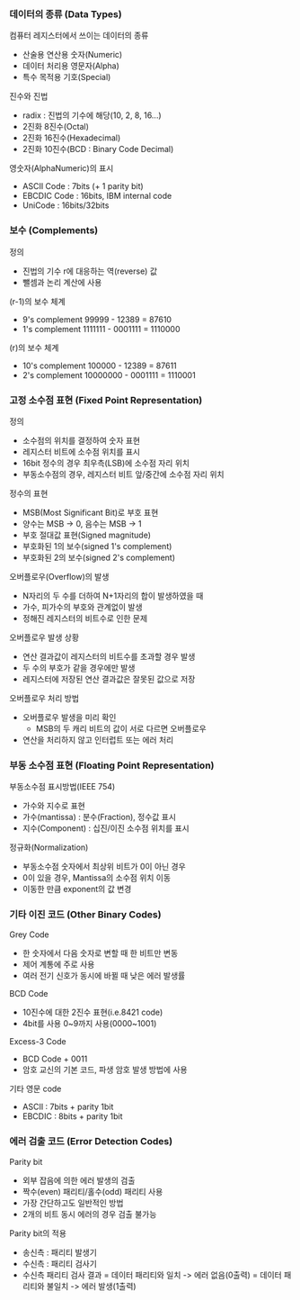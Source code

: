 ### 데이터의 종류 (Data Types)

컴퓨터 레지스터에서 쓰이는 데이터의 종류
- 산술용 연산용 숫자(Numeric)
- 데이터 처리용 영문자(Alpha)
- 특수 목적용 기호(Special)

진수와 진법
- radix : 진법의 기수에 해당(10, 2, 8, 16...)
- 2진화 8진수(Octal)
- 2진화 16진수(Hexadecimal)
- 2진화 10진수(BCD : Binary Code Decimal)

영숫자(AlphaNumeric)의 표시
- ASCII Code : 7bits (+ 1 parity bit)
- EBCDIC Code : 16bits, IBM internal code
- UniCode : 16bits/32bits

### 보수 (Complements)

정의
- 진법의 기수 r에 대응하는 역(reverse) 값
- 뺄셈과 논리 계산에 사용

(r-1)의 보수 체계
- 9's complement 99999 - 12389 = 87610
- 1's complement 1111111 - 0001111 = 1110000

(r)의 보수 체계
- 10's complement 100000 - 12389 = 87611
- 2's complement 10000000 - 0001111 = 1110001

### 고정 소수점 표현 (Fixed Point Representation)

정의
- 소수점의 위치를 결정하여 숫자 표현
- 레지스터 비트에 소수점 위치를 표시
- 16bit 정수의 경우 최우측(LSB)에 소수점 자리 위치
- 부동소수점의 경우, 레지스터 비트 앞/중간에 소수점 자리 위치

정수의 표현
- MSB(Most Significant Bit)로 부호 표현
- 양수는 MSB -> 0, 음수는 MSB -> 1
- 부호 절대값 표현(Signed magnitude)
- 부호화된 1의 보수(signed 1's complement)
- 부호화된 2의 보수(signed 2's complement)

오버플로우(Overflow)의 발생
- N자리의 두 수를 더하여 N+1자리의 합이 발생하였을 때
- 가수, 피가수의 부호와 관계없이 발생
- 정해진 레지스터의 비트수로 인한 문제

오버플로우 발생 상황
- 연산 결과값이 레지스터의 비트수를 초과할 경우 발생
- 두 수의 부호가 같을 경우에만 발생
- 레지스터에 저장된 연산 결과값은 잘못된 값으로 저장

오버플로우 처리 방법
- 오버플로우 발생을 미리 확인
    - MSB의 두 캐리 비트의 값이 서로 다르면 오버플로우
- 연산을 처리하지 않고 인터럽트 또는 에러 처리

### 부동 소수점 표현 (Floating Point Representation)

부동소수점 표시방법(IEEE 754)
- 가수와 지수로 표현
- 가수(mantissa) : 분수(Fraction), 정수값 표시
- 지수(Component) : 십진/이진 소수점 위치를 표시

정규화(Normalization)
- 부동소수점 숫자에서 최상위 비트가 0이 아닌 경우
- 0이 있을 경우, Mantissa의 소수점 위치 이동
- 이동한 만큼 exponent의 값 변경

### 기타 이진 코드 (Other Binary Codes)

Grey Code
- 한 숫자에서 다음 숫자로 변할 때 한 비트만 변동
- 제어 계통에 주로 사용
- 여러 전기 신호가 동시에 바뀔 때 낮은 에러 발생률

BCD Code
- 10진수에 대한 2진수 표현(i.e.8421 code)
- 4bit를 사용 0~9까지 사용(0000~1001)

Excess-3 Code
- BCD Code + 0011
- 암호 교신의 기본 코드, 파생 암호 발생 방법에 사용

기타 영문 code
- ASCII : 7bits + parity 1bit
- EBCDIC : 8bits + parity 1bit

### 에러 검출 코드 (Error Detection Codes)

Parity bit
- 외부 잡음에 의한 에러 발생의 검출
- 짝수(even) 패리티/홀수(odd) 패리티 사용
- 가장 간단하고도 일반적인 방법
- 2개의 비트 동시 에러의 경우 검출 불가능

Parity bit의 적용
- 송신측 : 패리티 발생기
- 수신측 : 패리티 검사기
- 수신측 패리티 검사 결과 
    = 데이터 패리티와 일치 -> 에러 없음(0출력)
    = 데이터 패리티와 불일치 -> 에러 발생(1출력)